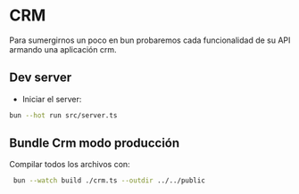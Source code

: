 # CRM

Para sumergirnos un poco en bun probaremos cada funcionalidad de su API armando una aplicación crm.

## Dev server

- Iniciar el server:

```bash
bun --hot run src/server.ts
```

## Bundle Crm modo producción

Compilar todos los archivos con: 

```bash
 bun --watch build ./crm.ts --outdir ../../public
```
